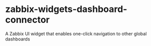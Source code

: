 # zabbix-widgets-dashboard-connector
A Zabbix UI widget that enables one-click navigation to other global dashboards
